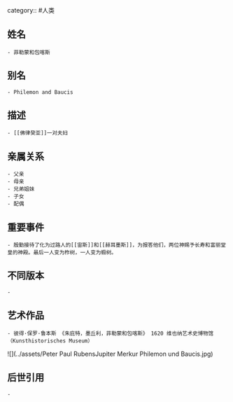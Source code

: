 category:: #人类
## 姓名
	- 菲勒蒙和包喀斯
## 别名
	- Philemon and Baucis
## 描述
	- [[佛律癸亚]]一对夫妇
## 亲属关系
	- 父亲
	- 母亲
	- 兄弟姐妹
	- 子女
	- 配偶
## 重要事件
	- 殷勤接待了化为过路人的[[宙斯]]和[[赫耳墨斯]]，为报答他们，两位神赐予长寿和富丽堂皇的神殿。最后一人变为柞树，一人变为椴树。
## 不同版本
	-
## 艺术作品
	- 彼得·保罗·鲁本斯 《朱庇特，墨丘利，菲勒蒙和包喀斯》 1620 维也纳艺术史博物馆（Kunsthistorisches Museum）
 ![](../assets/Peter Paul RubensJupiter Merkur Philemon und Baucis.jpg)
## 后世引用
	-
